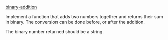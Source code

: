 [binary-addition](https://www.codewars.com/kata/551f37452ff852b7bd000139)

Implement a function that adds two numbers together and returns their sum in binary. The conversion can be done before, or after the addition.

The binary number returned should be a string.
